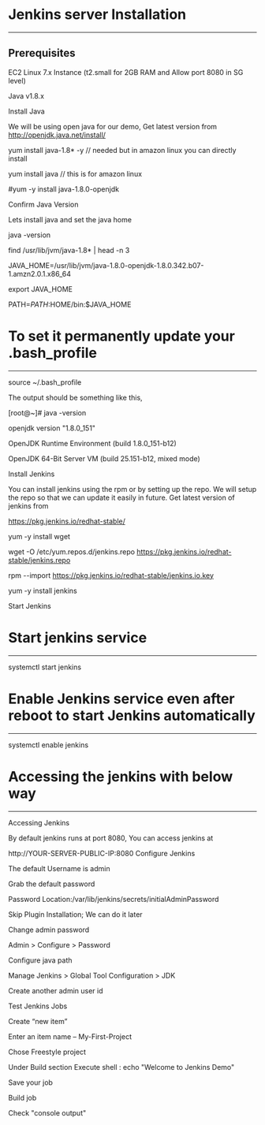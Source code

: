 # Jenkins server Installation
------------------------------
Prerequisites
-------------------
EC2 Linux 7.x Instance (t2.small for 2GB RAM and Allow port 8080 in SG level)

Java v1.8.x

Install Java

We will be using open java for our demo, Get latest version from http://openjdk.java.net/install/

yum install java-1.8* -y // needed but in amazon linux you can directly install 

yum install java // this is for amazon linux

#yum -y install java-1.8.0-openjdk

Confirm Java Version

Lets install java and set the java home

java -version

find /usr/lib/jvm/java-1.8* | head -n 3

JAVA_HOME=/usr/lib/jvm/java-1.8.0-openjdk-1.8.0.342.b07-1.amzn2.0.1.x86_64

export JAVA_HOME

PATH=$PATH:$HOME/bin:$JAVA_HOME

# To set it permanently update your .bash_profile
--------------------------------------------------
source ~/.bash_profile

The output should be something like this,

[root@~]# java -version

openjdk version "1.8.0_151"

OpenJDK Runtime Environment (build 1.8.0_151-b12)

OpenJDK 64-Bit Server VM (build 25.151-b12, mixed mode)

Install Jenkins

You can install jenkins using the rpm or by setting up the repo. We will setup the repo so that we can update it easily in future. Get latest version of jenkins from 

https://pkg.jenkins.io/redhat-stable/

yum -y install wget

wget -O /etc/yum.repos.d/jenkins.repo https://pkg.jenkins.io/redhat-stable/jenkins.repo

rpm --import https://pkg.jenkins.io/redhat-stable/jenkins.io.key

yum -y install jenkins

Start Jenkins

# Start jenkins service
---------------------------
systemctl start jenkins

# Enable Jenkins service even after reboot to start Jenkins automatically
--------------------------------------------------------------------------
systemctl enable jenkins


# Accessing the jenkins with below way
--------------------------------------


Accessing Jenkins

By default jenkins runs at port 8080, You can access jenkins at

http://YOUR-SERVER-PUBLIC-IP:8080
Configure Jenkins

The default Username is admin

Grab the default password

Password Location:/var/lib/jenkins/secrets/initialAdminPassword

Skip Plugin Installation; We can do it later

Change admin password

Admin > Configure > Password

Configure java path

Manage Jenkins > Global Tool Configuration > JDK

Create another admin user id

Test Jenkins Jobs

Create “new item”

Enter an item name – My-First-Project

Chose Freestyle project

Under Build section Execute shell : echo "Welcome to Jenkins Demo"

Save your job

Build job

Check "console output"